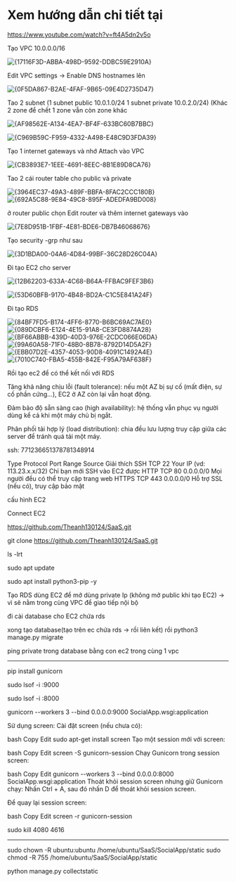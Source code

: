 
<h1>Xem hướng dẫn chi tiết tại</h1>


https://www.youtube.com/watch?v=ft4A5dn2v5o

Tạo VPC  10.0.0.0/16  

![{17116F3D-ABBA-498D-9592-DDBC59E2910A}](https://github.com/user-attachments/assets/7f5b276a-3124-4aa2-9f80-1cddb28ab521)

Edit VPC settings -> Enable DNS hostnames lên


![{0F5DA867-B2AE-4FAF-9B65-09E4D2735D47}](https://github.com/user-attachments/assets/883cd6d6-4709-4c45-abc5-de0e9f29d1d5)

Tao 2 subnet (1 subnet public 10.0.1.0/24   1 subnet private 10.0.2.0/24) (Khác 2 zone để chết 1 zone vẫn còn zone khác



![{AF98562E-A134-4EA7-BF4F-633BC60B7BBC}](https://github.com/user-attachments/assets/413a40c8-e8f2-4b45-9803-8046817b8eb7)

![{C969B59C-F959-4332-A498-E48C9D3FDA39}](https://github.com/user-attachments/assets/17420d27-6334-4d9d-abb3-049fadcc4d18)


Tạo 1  internet gateways và nhớ Attach vào VPC

![{CB3893E7-1EEE-4691-8EEC-8B1E89D8CA76}](https://github.com/user-attachments/assets/4993048c-a15b-4ec7-b04c-85f9c9201ab7)




Tao 2 cái router table cho public và private


![{3964EC37-49A3-489F-BBFA-8FAC2CCC180B}](https://github.com/user-attachments/assets/5b8ca8ea-4f92-4eb5-9da4-5127ec925192)
![{692A5C88-9E84-49C8-895F-ADEDFA9BD008}](https://github.com/user-attachments/assets/9a6eabe8-5b67-4a2a-ac75-de1359579395)
 
ở router public chọn Edit router và thêm internet gateways vào

![{7E8D951B-1FBF-4E81-BDE6-DB7B46068676}](https://github.com/user-attachments/assets/a25af19e-817e-4166-a2e2-04cd36e0efc2)

Tạo security -grp như sau 


![{3D1BDA00-04A6-4D84-99BF-36C28D26C04A}](https://github.com/user-attachments/assets/ae952a54-377e-41a6-996e-2454ca7b99e5)

Đi tạo EC2 cho server 

![{12B62203-633A-4C68-B64A-FFBAC9FEF3B6}](https://github.com/user-attachments/assets/4096936b-230a-4bdc-819c-6387f801cdd8)

![{53D60BFB-9170-4B48-BD2A-C1C5E841A24F}](https://github.com/user-attachments/assets/4bab68dc-9c83-423c-adff-5e7bfa515ae4)



Đi tạo RDS

![{84BF7FD5-B174-4FF6-8770-B6BC69AC7AE0}](https://github.com/user-attachments/assets/0ad0b8d3-8bf6-468a-a24d-d6baf8a8649f)
![{089DCBF6-E124-4E15-91A8-CE3FD8874A28}](https://github.com/user-attachments/assets/81890375-512c-40c1-8344-45c7b84c3bab)
![{BF66ABBB-439D-40D3-976E-2CDC066E06DA}](https://github.com/user-attachments/assets/fe5c7155-4e42-4003-8c76-e4ed7f0078be)
![{99A60A58-71F0-48B0-8B78-8792D14D5A2F}](https://github.com/user-attachments/assets/32e860a1-cbb1-4479-8153-ef503fd3f631)
![{EBB07D2E-4357-4053-90D8-4091C1492A4E}](https://github.com/user-attachments/assets/e8e978f9-e303-4783-acfd-bd19b7bfd9f2)
![{7010C740-FBA5-455B-842E-F95A79AF638F}](https://github.com/user-attachments/assets/9d2e49b7-3a80-4daa-884e-4fba66cd0b83)


Rồi tạo ec2 để có thể kết nối với RDS






Tăng khả năng chịu lỗi (fault tolerance): nếu một AZ bị sự cố (mất điện, sự cố phần cứng...), EC2 ở AZ còn lại vẫn hoạt động.

Đảm bảo độ sẵn sàng cao (high availability): hệ thống vẫn phục vụ người dùng kể cả khi một máy chủ bị ngắt.

Phân phối tải hợp lý (load distribution): chia đều lưu lượng truy cập giữa các server để tránh quá tải một máy.




























ssh: 771236651378781348914







Type
Protocol
Port Range
Source
Giải thích
SSH
TCP
22
Your IP (vd: 113.23.x.x/32)
Chỉ bạn mới SSH vào EC2 được
HTTP
TCP
80
0.0.0.0/0
Mọi người đều có thể truy cập trang web
HTTPS
TCP
443
0.0.0.0/0
Hỗ trợ SSL (nếu có), truy cập bảo mật




cấu hình EC2




Connect EC2 

https://github.com/Theanh130124/SaaS.git


git clone https://github.com/Theanh130124/SaaS.git

ls -lrt

sudo apt update

sudo apt install python3-pip -y


Tạo RDS dùng EC2 để mở dùng private Ip (không mở public khi tạo EC2) -> vì sẽ  nằm trong cùng VPC để giao tiếp nội bộ



đi cài database cho EC2 chứa rds  

xong tạo database(tạo trên ec chứa rds -> rồi liên kết) 
rồi python3 manage.py migrate 




ping private trong database bằng con ec2 trong cùng 1 vpc

--------------


pip install gunicorn


sudo lsof -i :9000

sudo lsof -i :8000



gunicorn --workers 3 --bind 0.0.0.0:9000 SocialApp.wsgi:application



Sử dụng screen:
Cài đặt screen (nếu chưa có):

bash
Copy
Edit
sudo apt-get install screen
Tạo một session mới với screen:

bash
Copy
Edit
screen -S gunicorn-session
Chạy Gunicorn trong session screen:

bash
Copy
Edit
gunicorn --workers 3 --bind 0.0.0.0:8000 SocialApp.wsgi:application
Thoát khỏi session screen nhưng giữ Gunicorn chạy:
Nhấn Ctrl + A, sau đó nhấn D để thoát khỏi session screen.

Để quay lại session screen:

bash
Copy
Edit
screen -r gunicorn-session

sudo kill 4080 4616

------------
sudo chown -R ubuntu:ubuntu /home/ubuntu/SaaS/SocialApp/static
sudo chmod -R 755 /home/ubuntu/SaaS/SocialApp/static



python manage.py collectstatic

